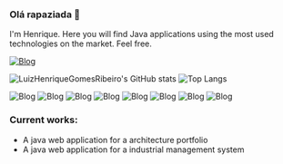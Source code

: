 ### Olá rapaziada 👋
<div>
  <p>I'm Henrique. Here you will find Java applications using the most used technologies on the market. Feel free.</p>
</div>

[![Blog](https://img.shields.io/badge/LinkedIn-0077B5?style=for-the-badge&logo=linkedin&logoColor=white)](https://www.linkedin.com/in/luiz-ribeiro-101210266/) 

![LuizHenriqueGomesRibeiro's GitHub stats](https://github-readme-stats.vercel.app/api?username=LuizHenriqueGomesRibeiro&show_icons=true&theme=radical)
![Top Langs](https://github-readme-stats.vercel.app/api/top-langs/?username=LuizHenriqueGomesRibeiro&layout=compact)

![Blog](https://img.shields.io/badge/HTML5-E34F26?style=for-the-badge&logo=html5&logoColor=white) ![Blog](https://img.shields.io/badge/CSS3-1572B6?style=for-the-badge&logo=css3&logoColor=white
) ![Blog](https://img.shields.io/badge/JavaScript-F7DF1E?style=for-the-badge&logo=javascript&logoColor=black
) ![Blog](https://img.shields.io/badge/Java-ED8B00?style=for-the-badge&logo=openjdk&logoColor=white
) ![Blog](https://img.shields.io/badge/Bootstrap-563D7C?style=for-the-badge&logo=bootstrap&logoColor=white
) ![Blog](https://img.shields.io/badge/jQuery-0769AD?style=for-the-badge&logo=jquery&logoColor=white
) ![Blog](https://img.shields.io/badge/Spring-6DB33F?style=for-the-badge&logo=spring&logoColor=white
) ![Blog](https://img.shields.io/badge/PostgreSQL-316192?style=for-the-badge&logo=postgresql&logoColor=white
)

### Current works:
  <ul>
    <li>
      <a style="text-decoration: none;" href="https://github.com/LuizHenriqueGomesRibeiro/Site">A java web application for a architecture portfolio</a>
    </li>
    <li>
      <a style="text-decoration: none;" href="https://github.com/LuizHenriqueGomesRibeiro/gerenciador">A java web application for a industrial management system</a>
    </li>
  </ul>

<!--
**LuizHenriqueGomesRibeiro/LuizHenriqueGomesRibeiro** is a ✨ _special_ ✨ repository because its `README.md` (this file) appears on your GitHub profile.

Here are some ideas to get you started:

- 🔭 I’m currently working on ...
- 🌱 I’m currently learning ...
- 👯 I’m looking to collaborate on ...
- 🤔 I’m looking for help with ...
- 💬 Ask me about ...
- 📫 How to reach me: ...
- 😄 Pronouns: ...
- ⚡ Fun fact: ...
-->
